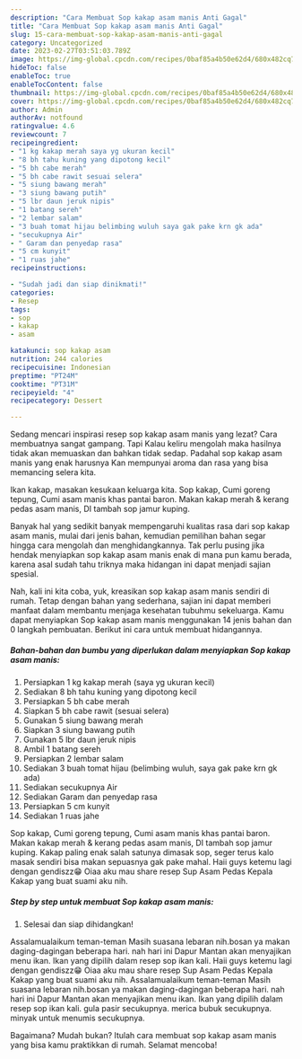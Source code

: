```yaml
---
description: "Cara Membuat Sop kakap asam manis Anti Gagal"
title: "Cara Membuat Sop kakap asam manis Anti Gagal"
slug: 15-cara-membuat-sop-kakap-asam-manis-anti-gagal
category: Uncategorized
date: 2023-02-27T03:51:03.789Z
image: https://img-global.cpcdn.com/recipes/0baf85a4b50e62d4/680x482cq70/sop-kakap-asam-manis-foto-resep-utama.jpg
hideToc: false
enableToc: true
enableTocContent: false
thumbnail: https://img-global.cpcdn.com/recipes/0baf85a4b50e62d4/680x482cq70/sop-kakap-asam-manis-foto-resep-utama.jpg
cover: https://img-global.cpcdn.com/recipes/0baf85a4b50e62d4/680x482cq70/sop-kakap-asam-manis-foto-resep-utama.jpg
author: Admin
authorAv: notfound
ratingvalue: 4.6
reviewcount: 7
recipeingredient:
- "1 kg kakap merah saya yg ukuran kecil"
- "8 bh tahu kuning yang dipotong kecil"
- "5 bh cabe merah"
- "5 bh cabe rawit sesuai selera"
- "5 siung bawang merah"
- "3 siung bawang putih"
- "5 lbr daun jeruk nipis"
- "1 batang sereh"
- "2 lembar salam"
- "3 buah tomat hijau belimbing wuluh saya gak pake krn gk ada"
- "secukupnya Air"
- " Garam dan penyedap rasa"
- "5 cm kunyit"
- "1 ruas jahe"
recipeinstructions:

- "Sudah jadi dan siap dinikmati!"
categories:
- Resep
tags:
- sop
- kakap
- asam

katakunci: sop kakap asam 
nutrition: 244 calories
recipecuisine: Indonesian
preptime: "PT24M"
cooktime: "PT31M"
recipeyield: "4"
recipecategory: Dessert

---
```



Sedang mencari inspirasi resep sop kakap asam manis yang lezat? Cara membuatnya sangat gampang. Tapi Kalau keliru mengolah maka hasilnya tidak akan memuaskan dan bahkan tidak sedap. Padahal sop kakap asam manis yang enak harusnya Kan mempunyai aroma dan rasa yang bisa memancing selera kita.


Ikan kakap, masakan kesukaan keluarga kita. Sop kakap, Cumi goreng tepung, Cumi asam manis khas pantai baron. Makan kakap merah &amp; kerang pedas asam manis, DI tambah sop jamur kuping.

Banyak hal yang sedikit banyak mempengaruhi kualitas rasa dari sop kakap asam manis, mulai dari jenis bahan, kemudian pemilihan bahan segar hingga cara mengolah dan menghidangkannya. Tak perlu pusing jika hendak menyiapkan sop kakap asam manis enak di mana pun kamu berada, karena asal sudah tahu triknya maka hidangan ini dapat menjadi sajian spesial.


Nah, kali ini kita coba, yuk, kreasikan sop kakap asam manis sendiri di rumah. Tetap dengan bahan yang sederhana, sajian ini dapat memberi manfaat dalam membantu menjaga kesehatan tubuhmu sekeluarga. Kamu dapat menyiapkan Sop kakap asam manis menggunakan 14 jenis bahan dan 0 langkah pembuatan. Berikut ini cara untuk membuat hidangannya.

<!--inarticleads1-->

##### Bahan-bahan dan bumbu yang diperlukan dalam menyiapkan Sop kakap asam manis:

1. Persiapkan 1 kg kakap merah (saya yg ukuran kecil)
1. Sediakan 8 bh tahu kuning yang dipotong kecil
1. Persiapkan 5 bh cabe merah
1. Siapkan 5 bh cabe rawit (sesuai selera)
1. Gunakan 5 siung bawang merah
1. Siapkan 3 siung bawang putih
1. Gunakan 5 lbr daun jeruk nipis
1. Ambil 1 batang sereh
1. Persiapkan 2 lembar salam
1. Sediakan 3 buah tomat hijau (belimbing wuluh, saya gak pake krn gk ada)
1. Sediakan secukupnya Air
1. Sediakan  Garam dan penyedap rasa
1. Persiapkan 5 cm kunyit
1. Sediakan 1 ruas jahe


Sop kakap, Cumi goreng tepung, Cumi asam manis khas pantai baron. Makan kakap merah &amp; kerang pedas asam manis, DI tambah sop jamur kuping. Kakap paling enak salah satunya dimasak sop, seger terus kalo masak sendiri bisa makan sepuasnya gak pake mahal. Haii guys ketemu lagi dengan gendiszz😁 Oiaa aku mau share resep Sup Asam Pedas Kepala Kakap yang buat suami aku nih. 

<!--inarticleads2-->

##### Step by step untuk membuat Sop kakap asam manis:


1. Selesai dan siap dihidangkan!

Assalamualaikum teman-teman Masih suasana lebaran nih.bosan ya makan daging-dagingan beberapa hari. nah hari ini Dapur Mantan akan menyajikan menu ikan. Ikan yang dipilih dalam resep sop ikan kali. Haii guys ketemu lagi dengan gendiszz😁 Oiaa aku mau share resep Sup Asam Pedas Kepala Kakap yang buat suami aku nih. Assalamualaikum teman-teman Masih suasana lebaran nih.bosan ya makan daging-dagingan beberapa hari. nah hari ini Dapur Mantan akan menyajikan menu ikan. Ikan yang dipilih dalam resep sop ikan kali. gula pasir secukupnya. merica bubuk secukupnya. minyak untuk menumis secukupnya. 

Bagaimana? Mudah bukan? Itulah cara membuat sop kakap asam manis yang bisa kamu praktikkan di rumah. Selamat mencoba!

